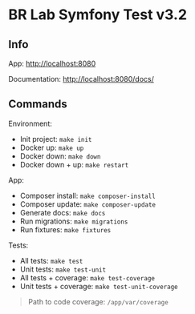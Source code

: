 # BR Lab Symfony Test v3.2

## Info

App: [http://localhost:8080](http://localhost:8080)

Documentation: [http://localhost:8080/docs/](http://localhost:8080/docs/)

## Commands

Environment: 
- Init project: `make init`
- Docker up: `make up`
- Docker down: `make down`
- Docker down + up: `make restart`

App:
- Composer install: `make composer-install`
- Composer update: `make composer-update`
- Generate docs: `make docs`
- Run migrations: `make migrations`
- Run fixtures: `make fixtures`

Tests:
- All tests: `make test`
- Unit tests: `make test-unit`
- All tests + coverage: `make test-coverage`
- Unit tests + coverage: `make test-unit-coverage`

> Path to code coverage: `/app/var/coverage`